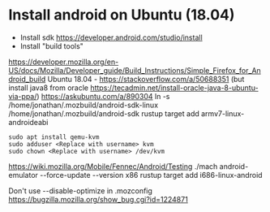 # Install android on Ubuntu (18.04)

- Install sdk https://developer.android.com/studio/install
- Install "build tools"

https://developer.mozilla.org/en-US/docs/Mozilla/Developer_guide/Build_Instructions/Simple_Firefox_for_Android_build
Ubuntu 18.04 - https://stackoverflow.com/a/50688351 (but install java8 from oracle https://tecadmin.net/install-oracle-java-8-ubuntu-via-ppa/)
https://askubuntu.com/a/890304
ln -s /home/jonathan/.mozbuild/android-sdk-linux /home/jonathan/.mozbuild/android-sdk
rustup target add  armv7-linux-androideabi

```
sudo apt install qemu-kvm
sudo adduser <Replace with username> kvm
sudo chown <Replace with username> /dev/kvm
```

https://wiki.mozilla.org/Mobile/Fennec/Android/Testing
./mach android-emulator --force-update --version x86
rustup target add  i686-linux-android

Don't use --disable-optimize in .mozconfig https://bugzilla.mozilla.org/show_bug.cgi?id=1224871
